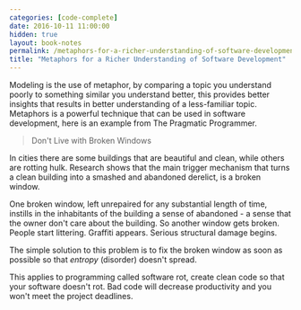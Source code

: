 ```yaml
---
categories: [code-complete]
date: 2016-10-11 11:00:00
hidden: true
layout: book-notes
permalink: /metaphors-for-a-richer-understanding-of-software-development/
title: "Metaphors for a Richer Understanding of Software Development"
---
```


Modeling is the use of metaphor, by comparing a topic you understand poorly to something similar you understand better, this provides better insights that results in better understanding of a less-familiar topic. Metaphors is a powerful technique that can be used in software development, here is an example from The Pragmatic Programmer.

> Don't Live with Broken Windows

In cities there are some buildings that are beautiful and clean, while others are rotting hulk. Research shows that the main trigger mechanism that turns a clean building into a smashed and abandoned derelict, is a broken window.

One broken window, left unrepaired for any substantial length of time, instills in the inhabitants of the building a sense of abandoned - a sense that the owner don't care about the building. So another window gets broken. People start littering. Graffiti appears. Serious structural damage begins. 

The simple solution to this problem is to fix the broken window as soon as possible so that _entropy_ (disorder) doesn't spread.

This applies to programming called software rot, create clean code so that your software doesn't rot. Bad code will decrease productivity and you won't meet the project deadlines.
